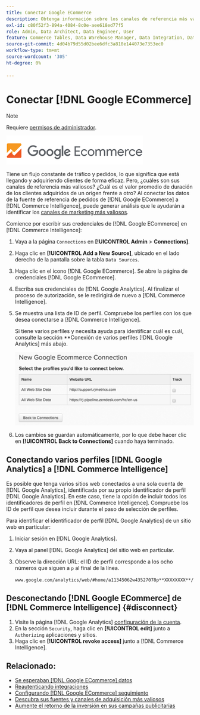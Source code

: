 ```yaml
---
title: Conectar Google ECommerce
description: Obtenga información sobre los canales de referencia más valorados.
exl-id: c80f52f3-894a-4084-8c0e-aee618ed77f5
role: Admin, Data Architect, Data Engineer, User
feature: Commerce Tables, Data Warehouse Manager, Data Integration, Data Import/Export
source-git-commit: 4d04b79d55d02bee6dfc3a810e144073e7353ec0
workflow-type: tm+mt
source-wordcount: '305'
ht-degree: 0%

---
```


# Conectar [!DNL Google ECommerce]

>[!NOTE]
>
>Requiere [permisos de administrador](../../../administrator/user-management/user-management.md).

![Logotipo de Google eCommerce](../../../assets/google-ecommerce-logo.png)

Tiene un flujo constante de tráfico y pedidos, lo que significa que está llegando y adquiriendo clientes de forma eficaz. Pero, ¿cuáles son sus canales de referencia más valiosos? ¿Cuál es el valor promedio de duración de los clientes adquiridos de un origen frente a otro? Al conectar los datos de la fuente de referencia de pedidos de [!DNL Google ECommerce] a [!DNL Commerce Intelligence], puede generar análisis que le ayudarán a identificar los [canales de marketing más valiosos](../../../data-analyst/analysis/most-value-source-channel.md).

Comience por escribir sus credenciales de [!DNL Google ECommerce] en [!DNL Commerce Intelligence]:

1. Vaya a la página `Connections` en **[!UICONTROL Admin** > **Connections]**.

1. Haga clic en **[!UICONTROL Add a New Source]**, ubicado en el lado derecho de la pantalla sobre la tabla `Data Sources`.

1. Haga clic en el icono [!DNL Google ECommerce]. Se abre la página de credenciales [!DNL Google ECommerce].

1. Escriba sus credenciales de [!DNL Google Analytics]. Al finalizar el proceso de autorización, se le redirigirá de nuevo a [!DNL Commerce Intelligence].

1. Se muestra una lista de ID de perfil. Compruebe los perfiles con los que desea conectarse a [!DNL Commerce Intelligence].

   Si tiene varios perfiles y necesita ayuda para identificar cuál es cuál, consulte la sección **Conexión de varios perfiles [!DNL Google Analytics] más abajo.

   ![Formulario que muestra opciones para conectar varios perfiles de Google Analytics](../../../assets/conn-mult-ga-profiles.png)<!--{: width="500"}-->

1. Los cambios se guardan automáticamente, por lo que debe hacer clic en **[!UICONTROL Back to Connections]** cuando haya terminado.

## Conectando varios perfiles [!DNL Google Analytics] a [!DNL Commerce Intelligence]

Es posible que tenga varios sitios web conectados a una sola cuenta de [!DNL Google Analytics], identificada por su propio identificador de perfil [!DNL Google Analytics]. En este caso, tiene la opción de incluir todos los identificadores de perfil en [!DNL Commerce Intelligence]. Compruebe los ID de perfil que desea incluir durante el paso de selección de perfiles.

Para identificar el identificador de perfil [!DNL Google Analytics] de un sitio web en particular:

1. Iniciar sesión en [!DNL Google Analytics].
1. Vaya al panel [!DNL Google Analytics] del sitio web en particular.
1. Observe la dirección URL: el ID de perfil corresponde a los ocho números que siguen a `p` al final de la línea.

   `www.google.com/analytics/web/#home/a11345062w43527078p**XXXXXXXX**/`

## Desconectando [!DNL Google ECommerce] de [!DNL Commerce Intelligence] {#disconnect}

1. Visite la página [!DNL Google Analytics] [configuración de la cuenta](https://www.google.com/account/about/?hl=en).
1. En la sección `Security`, haga clic en **[!UICONTROL edit]** junto a `Authorizing` aplicaciones y sitios.
1. Haga clic en **[!UICONTROL revoke access]** junto a [!DNL Commerce Intelligence].

## Relacionado:

* [Se esperaban  [!DNL Google ECommerce] datos](../integrations/google-ecommerce-data.md)
* [Reautenticando integraciones](https://experienceleague.adobe.com/docs/commerce-knowledge-base/kb/how-to/mbi-reauthenticating-integrations.html)
* [Configurando [!DNL Google ECommerce] seguimiento](https://support.google.com/analytics/answer/1009612?hl=en)
* [Descubra sus fuentes y canales de adquisición más valiosos](../../analysis/most-value-source-channel.md)
* [Aumente el retorno de la inversión en sus campañas publicitarias](../../analysis/roi-ad-camp.md)
